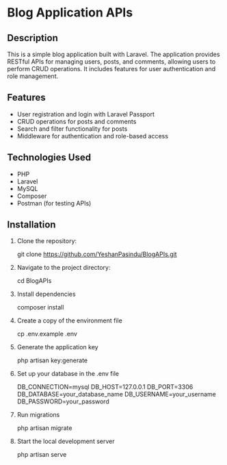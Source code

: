 # Blog Application APIs

## Description

This is a simple blog application built with Laravel. The application provides RESTful APIs for managing users, posts, and comments, allowing users to perform CRUD operations. It includes features for user authentication and role management.

## Features

- User registration and login with Laravel Passport
- CRUD operations for posts and comments
- Search and filter functionality for posts
- Middleware for authentication and role-based access

## Technologies Used

- PHP
- Laravel
- MySQL
- Composer
- Postman (for testing APIs)

## Installation

1. Clone the repository:
   
   git clone https://github.com/YeshanPasindu/BlogAPIs.git

2. Navigate to the project directory:

    cd BlogAPIs

3. Install dependencies

    composer install

4. Create a copy of the environment file

    cp .env.example .env

5. Generate the application key

    php artisan key:generate

6. Set up your database in the .env file

    DB_CONNECTION=mysql
    DB_HOST=127.0.0.1
    DB_PORT=3306
    DB_DATABASE=your_database_name
    DB_USERNAME=your_username
    DB_PASSWORD=your_password

7. Run migrations

    php artisan migrate

8. Start the local development server

    php artisan serve
